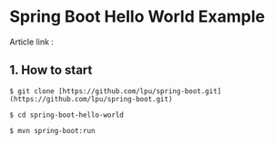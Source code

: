 # Spring Boot Hello World Example

Article link : 

## 1. How to start
```
$ git clone [https://github.com/lpu/spring-boot.git](https://github.com/lpu/spring-boot.git)

$ cd spring-boot-hello-world

$ mvn spring-boot:run

```
